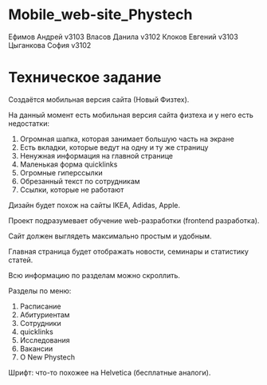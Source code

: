 # Mobile_web-site_Phystech

Ефимов Андрей v3103
Власов Данила v3102
Клоков Евгений v3103
Цыганкова София v3102
  
# Техническое задание

Создаётся мобильная версия сайта (Новый Физтех).

На данный момент есть мобильная версия сайта физтеха и у него есть недостатки:
1)	Огромная шапка, которая занимает большую часть на экране 
2)	Есть вкладки, которые ведут на одну и ту же страницу 
3)	Ненужная информация на главной странице
4)	Маленькая форма quicklinks
5)	Огромные гиперссылки
6)	Обрезанный текст по сотрудникам
7)	Ссылки, которые не работают

Дизайн будет похож на сайты IKEA, Adidas, Apple.

Проект подразумевает обучение web-разработки (frontend разработка).

Сайт должен выглядеть максимально простым и удобным.

Главная страница будет отображать новости, семинары и статистику статей.

Всю информацию по разделам можно скроллить. 

Разделы по меню:
1)	Расписание 
2)	Абитуриентам
3)	Сотрудники
4)	quicklinks 
5)	Исследования 
6)	Вакансии
7)	О New Phystech 

Шрифт: что-то похожее на Helvetica (бесплатные аналоги).

